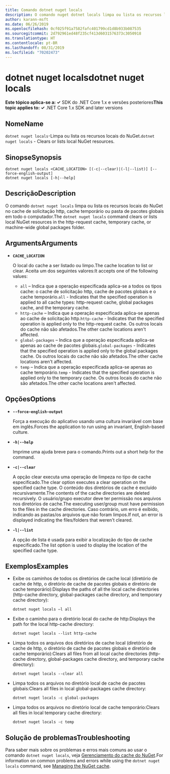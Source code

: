```yaml
---
title: Comando dotnet nuget locals
description: O comando nuget dotnet locals limpa ou lista os recursos locais do NuGet, como cache de solicitação http-, cache temporário ou pasta de pacotes globais em todo o computador.
author: karann-msft
ms.date: 06/26/2019
ms.openlocfilehash: 0cf025f91a7582fafc401799cd1d8b933b087535
ms.sourcegitcommit: 2d792961ed48f235cf413d6031576373c3050918
ms.translationtype: HT
ms.contentlocale: pt-BR
ms.lasthandoff: 08/31/2019
ms.locfileid: "70202473"
---
```

# <a name="dotnet-nuget-locals"></a><span data-ttu-id="fb780-103">dotnet nuget locals</span><span class="sxs-lookup"><span data-stu-id="fb780-103">dotnet nuget locals</span></span>

<span data-ttu-id="fb780-104">**Este tópico aplica-se a: ✓** SDK do .NET Core 1.x e versões posteriores</span><span class="sxs-lookup"><span data-stu-id="fb780-104">**This topic applies to: ✓** .NET Core 1.x SDK and later versions</span></span>

<!-- todo: uncomment when all CLI commands are reviewed
[!INCLUDE [topic-appliesto-net-core-all](../../../includes/topic-appliesto-net-core-all.md)]
-->

## <a name="name"></a><span data-ttu-id="fb780-105">Nome</span><span class="sxs-lookup"><span data-stu-id="fb780-105">Name</span></span>

<span data-ttu-id="fb780-106">`dotnet nuget locals`-Limpa ou lista os recursos locais do NuGet.</span><span class="sxs-lookup"><span data-stu-id="fb780-106">`dotnet nuget locals` - Clears or lists local NuGet resources.</span></span>

## <a name="synopsis"></a><span data-ttu-id="fb780-107">Sinopse</span><span class="sxs-lookup"><span data-stu-id="fb780-107">Synopsis</span></span>

```console
dotnet nuget locals <CACHE_LOCATION> [(-c|--clear)|(-l|--list)] [--force-english-output]
dotnet nuget locals [-h|--help]
```

## <a name="description"></a><span data-ttu-id="fb780-108">Descrição</span><span class="sxs-lookup"><span data-stu-id="fb780-108">Description</span></span>

<span data-ttu-id="fb780-109">O comando `dotnet nuget locals` limpa ou lista os recursos locais do NuGet no cache de solicitação http, cache temporário ou pasta de pacotes globais em todo o computador.</span><span class="sxs-lookup"><span data-stu-id="fb780-109">The `dotnet nuget locals` command clears or lists local NuGet resources in the http-request cache, temporary cache, or machine-wide global packages folder.</span></span>

## <a name="arguments"></a><span data-ttu-id="fb780-110">Arguments</span><span class="sxs-lookup"><span data-stu-id="fb780-110">Arguments</span></span>

* **`CACHE_LOCATION`**

  <span data-ttu-id="fb780-111">O local do cache a ser listado ou limpo.</span><span class="sxs-lookup"><span data-stu-id="fb780-111">The cache location to list or clear.</span></span> <span data-ttu-id="fb780-112">Aceita um dos seguintes valores:</span><span class="sxs-lookup"><span data-stu-id="fb780-112">It accepts one of the following values:</span></span>

  * <span data-ttu-id="fb780-113">`all` – Indica que a operação especificada aplica-se a todos os tipos cache: o cache de solicitação http, cache de pacotes globais e o cache temporário.</span><span class="sxs-lookup"><span data-stu-id="fb780-113">`all` - Indicates that the specified operation is applied to all cache types: http-request cache, global packages cache, and the temporary cache.</span></span>
  * <span data-ttu-id="fb780-114">`http-cache` – Indica que a operação especificada aplica-se apenas ao cache de solicitação http.</span><span class="sxs-lookup"><span data-stu-id="fb780-114">`http-cache` - Indicates that the specified operation is applied only to the http-request cache.</span></span> <span data-ttu-id="fb780-115">Os outros locais do cache não são afetados.</span><span class="sxs-lookup"><span data-stu-id="fb780-115">The other cache locations aren't affected.</span></span>
  * <span data-ttu-id="fb780-116">`global-packages` – Indica que a operação especificada aplica-se apenas ao cache de pacotes globais.</span><span class="sxs-lookup"><span data-stu-id="fb780-116">`global-packages` - Indicates that the specified operation is applied only to the global packages cache.</span></span> <span data-ttu-id="fb780-117">Os outros locais do cache não são afetados.</span><span class="sxs-lookup"><span data-stu-id="fb780-117">The other cache locations aren't affected.</span></span>
  * <span data-ttu-id="fb780-118">`temp` – Indica que a operação especificada aplica-se apenas ao cache temporário.</span><span class="sxs-lookup"><span data-stu-id="fb780-118">`temp` - Indicates that the specified operation is applied only to the temporary cache.</span></span> <span data-ttu-id="fb780-119">Os outros locais do cache não são afetados.</span><span class="sxs-lookup"><span data-stu-id="fb780-119">The other cache locations aren't affected.</span></span>

## <a name="options"></a><span data-ttu-id="fb780-120">Opções</span><span class="sxs-lookup"><span data-stu-id="fb780-120">Options</span></span>

* **`--force-english-output`**

  <span data-ttu-id="fb780-121">Força a execução do aplicativo usando uma cultura invariável com base em inglês.</span><span class="sxs-lookup"><span data-stu-id="fb780-121">Forces the application to run using an invariant, English-based culture.</span></span>

* **`-h|--help`**

  <span data-ttu-id="fb780-122">Imprime uma ajuda breve para o comando.</span><span class="sxs-lookup"><span data-stu-id="fb780-122">Prints out a short help for the command.</span></span>

* **`-c|--clear`**

  <span data-ttu-id="fb780-123">A opção clear executa uma operação de limpeza no tipo de cache especificado.</span><span class="sxs-lookup"><span data-stu-id="fb780-123">The clear option executes a clear operation on the specified cache type.</span></span> <span data-ttu-id="fb780-124">O conteúdo dos diretórios de cache é excluído recursivamente.</span><span class="sxs-lookup"><span data-stu-id="fb780-124">The contents of the cache directories are deleted recursively.</span></span> <span data-ttu-id="fb780-125">O usuário/grupo executor deve ter permissão nos arquivos nos diretórios de cache.</span><span class="sxs-lookup"><span data-stu-id="fb780-125">The executing user/group must have permission to the files in the cache directories.</span></span> <span data-ttu-id="fb780-126">Caso contrário, um erro é exibido, indicando as pastas/os arquivos que não foram limpos.</span><span class="sxs-lookup"><span data-stu-id="fb780-126">If not, an error is displayed indicating the files/folders that weren't cleared.</span></span>

* **`-l|--list`**

  <span data-ttu-id="fb780-127">A opção de lista é usada para exibir a localização do tipo de cache especificado.</span><span class="sxs-lookup"><span data-stu-id="fb780-127">The list option is used to display the location of the specified cache type.</span></span>

## <a name="examples"></a><span data-ttu-id="fb780-128">Exemplos</span><span class="sxs-lookup"><span data-stu-id="fb780-128">Examples</span></span>

* <span data-ttu-id="fb780-129">Exibe os caminhos de todos os diretórios de cache local (diretório de cache de http, o diretório de cache de pacotes globais e diretório de cache temporário):</span><span class="sxs-lookup"><span data-stu-id="fb780-129">Displays the paths of all the local cache directories (http-cache directory, global-packages cache directory, and temporary cache directory):</span></span>

  ```console
  dotnet nuget locals –l all
  ```

* <span data-ttu-id="fb780-130">Exibe o caminho para o diretório local do cache de http:</span><span class="sxs-lookup"><span data-stu-id="fb780-130">Displays the path for the local http-cache directory:</span></span>

  ```console
  dotnet nuget locals --list http-cache
  ```

* <span data-ttu-id="fb780-131">Limpa todos os arquivos dos diretórios de cache local (diretório de cache de http, o diretório de cache de pacotes globais e diretório de cache temporário):</span><span class="sxs-lookup"><span data-stu-id="fb780-131">Clears all files from all local cache directories (http-cache directory, global-packages cache directory, and temporary cache directory):</span></span>

  ```console
  dotnet nuget locals --clear all
  ```

* <span data-ttu-id="fb780-132">Limpa todos os arquivos no diretório local de cache de pacotes globais:</span><span class="sxs-lookup"><span data-stu-id="fb780-132">Clears all files in local global-packages cache directory:</span></span>

  ```console
  dotnet nuget locals -c global-packages
  ```

* <span data-ttu-id="fb780-133">Limpa todos os arquivos no diretório local de cache temporário:</span><span class="sxs-lookup"><span data-stu-id="fb780-133">Clears all files in local temporary cache directory:</span></span>

  ```console
  dotnet nuget locals -c temp
  ```

## <a name="troubleshooting"></a><span data-ttu-id="fb780-134">Solução de problemas</span><span class="sxs-lookup"><span data-stu-id="fb780-134">Troubleshooting</span></span>

<span data-ttu-id="fb780-135">Para saber mais sobre os problemas e erros mais comuns ao usar o comando `dotnet nuget locals`, veja [Gerenciamento do cache do NuGet](/nuget/consume-packages/managing-the-nuget-cache).</span><span class="sxs-lookup"><span data-stu-id="fb780-135">For information on common problems and errors while using the `dotnet nuget locals` command, see [Managing the NuGet cache](/nuget/consume-packages/managing-the-nuget-cache).</span></span>
